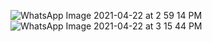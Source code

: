 ![WhatsApp Image 2021-04-22 at 2 59 14 PM](https://user-images.githubusercontent.com/44666830/115679390-bdc4de00-a37c-11eb-8fc7-1cdb41260cfa.jpeg)
![WhatsApp Image 2021-04-22 at 3 15 44 PM](https://user-images.githubusercontent.com/44666830/115680430-bf42d600-a37d-11eb-9ac5-874575e55ccd.jpeg)

